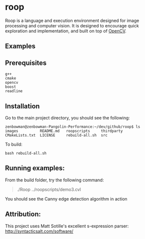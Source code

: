 roop
====

Roop is a language and execution environment designed for image processing and computer vision. It is designed to encourage quick exploration and implementation, and built on top of [OpenCV][1].

[1]: http://opencv.org

Examples
---------

Prerequisites
-------------
```
g++
cmake
opencv
boost
readline
```

Installation
------------

Go to the main project directory, you should see the following:
```  
zenbowman@zenbowman-Pangolin-Performance:~/dev/github/roop$ ls	
images          README.md   roopscripts     thirdparty
CMakeLists.txt  LICENSE     rebuild-all.sh  src
```

To build:
```
bash rebuild-all.sh
```  

Running examples:
-----------------
  From the build folder, try the following command:

> ./Roop ../roopscripts/demo3.cvl
    
  You should see the Canny edge detection algorithm in action


Attribution:
------------
This project uses Matt Sotille's excellent s-expression parser: http://syntacticsalt.com/software/
